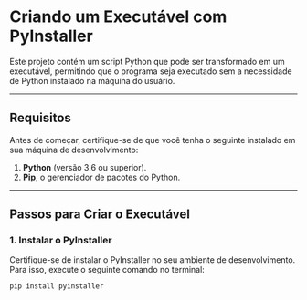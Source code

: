 # Criando um Executável com PyInstaller

Este projeto contém um script Python que pode ser transformado em um executável, permitindo que o programa seja executado sem a necessidade de Python instalado na máquina do usuário.

---

## **Requisitos**

Antes de começar, certifique-se de que você tenha o seguinte instalado em sua máquina de desenvolvimento:

1. **Python** (versão 3.6 ou superior).
2. **Pip**, o gerenciador de pacotes do Python.

---

## **Passos para Criar o Executável**

### 1. Instalar o PyInstaller
Certifique-se de instalar o PyInstaller no seu ambiente de desenvolvimento. Para isso, execute o seguinte comando no terminal:

```bash
pip install pyinstaller
